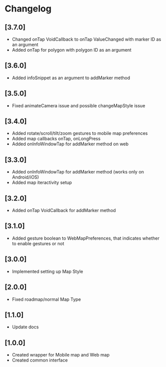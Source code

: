 # Changelog

## [3.7.0]

* Changed onTap VoidCallback to onTap ValueChanged with marker ID as an argument
* Added onTap for polygon with polygon ID as an argument

## [3.6.0]

* Added infoSnippet as an argument to addMarker method

## [3.5.0]

* Fixed animateCamera issue and possible changeMapStyle issue

## [3.4.0]

* Added rotate/scroll/tilt/zoom gestures to mobile map preferences
* Added map callbacks onTap, onLongPress
* Added onInfoWindowTap for addMarker method on web

## [3.3.0]

* Added onInfoWindowTap for addMarker method (works only on Android/iOS)
* Added map iteractivity setup

## [3.2.0]

* Added onTap VoidCallback for addMarker method

## [3.1.0]

* Added gesture boolean to WebMapPreferences, that indicates whether to enable gestures or not

## [3.0.0]

* Implemented setting up Map Style

## [2.0.0]

* Fixed roadmap/normal Map Type

## [1.1.0]

* Update docs

## [1.0.0]

* Created wrapper for Mobile map and Web map
* Created common interface
